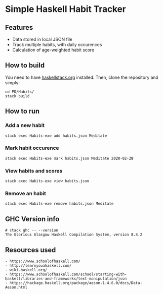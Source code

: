 # Simple Haskell Habit Tracker

## Features

- Data stored in local JSON file
- Track multiple habits, with daily occurences
- Calculation of age-weighted habit score

## How to build

You need to have [haskellstack.org](http://haskellstack.org) installed. Then, clone the repository and simply:

    cd PD/Habits/
    stack build

## How to run

### Add a new habit

    stack exec Habits-exe add habits.json Meditate

### Mark habit occurence

    stack exec Habits-exe mark habits.json Meditate 2020-02-28

### View habits and scores

    stack exec Habits-exe view habits.json

### Remove an habit

    stack exec Habits-exe remove habits.json Meditate

## GHC Version info

    # stack ghc -- --version
    The Glorious Glasgow Haskell Compilation System, version 8.8.2

## Resources used

    - https://www.schoolofhaskell.com/
    - http://learnyouahaskell.com/
    - wiki.haskell.org/
    - https://www.schoolofhaskell.com/school/starting-with-haskell/libraries-and-frameworks/text-manipulation/json
    - https://hackage.haskell.org/package/aeson-1.4.6.0/docs/Data-Aeson.html
